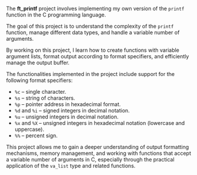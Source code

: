 <p>The <strong>ft_printf</strong> project involves implementing my own version of the <code>printf</code> function in the C programming language.</p>

<p>The goal of this project is to understand the complexity of the <code>printf</code> function, manage different data types, and handle a variable number of arguments.</p>

<p>By working on this project, I learn how to create functions with variable argument lists, format output according to format specifiers, and efficiently manage the output buffer.</p>

<p>The functionalities implemented in the project include support for the following format specifiers:</p>

<ul>
    <li><code>%c</code> &ndash; single character.</li>
    <li><code>%s</code> &ndash; string of characters.</li>
    <li><code>%p</code> &ndash; pointer address in hexadecimal format.</li>
    <li><code>%d</code> and <code>%i</code> &ndash; signed integers in decimal notation.</li>
    <li><code>%u</code> &ndash; unsigned integers in decimal notation.</li>
    <li><code>%x</code> and <code>%X</code> &ndash; unsigned integers in hexadecimal notation (lowercase and uppercase).</li>
    <li><code>%%</code> &ndash; percent sign.</li>
</ul>

<p>This project allows me to gain a deeper understanding of output formatting mechanisms, memory management, and working with functions that accept a variable number of arguments in C, especially through the practical application of the <code>va_list</code> type and related functions.</p>
